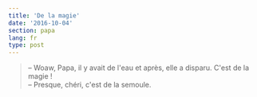 ```yaml
---
title: 'De la magie'
date: '2016-10-04'
section: papa
lang: fr
type: post
---
```


> – Woaw, Papa, il y avait de l'eau et après, elle a disparu. C'est de la magie !  
> – Presque, chéri, c'est de la semoule.
